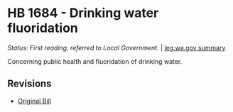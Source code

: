 # HB 1684 - Drinking water fluoridation
*Status: First reading, referred to Local Government.* | [leg.wa.gov summary](https://app.leg.wa.gov/billsummary?BillNumber=1684&Year=2021)

Concerning public health and fluoridation of drinking water.

## Revisions
* [Original Bill](1/)